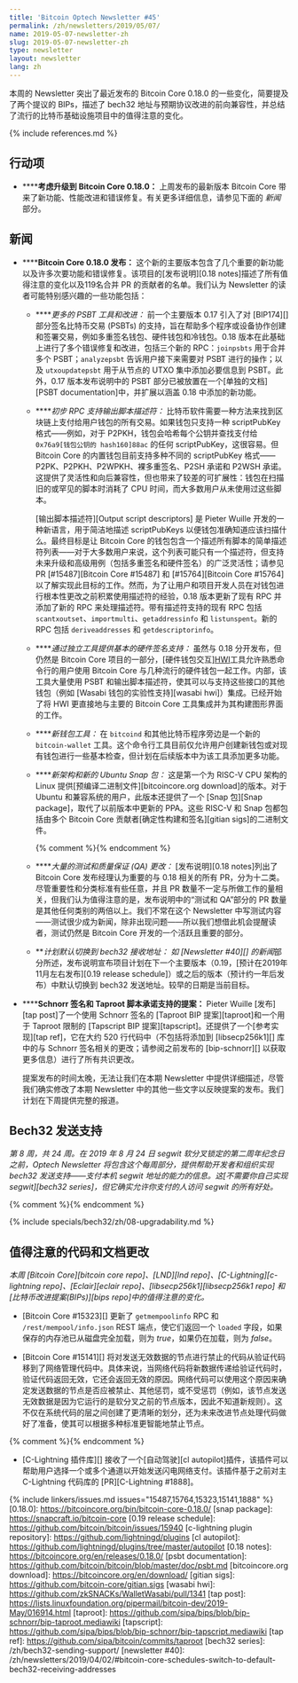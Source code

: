 ```yaml
---
title: 'Bitcoin Optech Newsletter #45'
permalink: /zh/newsletters/2019/05/07/
name: 2019-05-07-newsletter-zh
slug: 2019-05-07-newsletter-zh
type: newsletter
layout: newsletter
lang: zh
---
```

本周的 Newsletter 突出了最近发布的 Bitcoin Core 0.18.0 的一些变化，简要提及了两个提议的 BIPs，描述了 bech32 地址与预期协议改进的前向兼容性，并总结了流行的比特币基础设施项目中的值得注意的变化。

{% include references.md %}

## 行动项

- **<!--consider-upgrading-to-bitcoin-core-0-18-0-->****考虑升级到 Bitcoin Core 0.18.0：** 上周发布的最新版本 Bitcoin Core 带来了新功能、性能改进和错误修复。有关更多详细信息，请参见下面的 *新闻* 部分。

## 新闻

- **<!--bitcoin-core-0-18-0-released-->****Bitcoin Core 0.18.0 发布：** 这个新的主要版本包含了几个重要的新功能以及许多次要功能和错误修复。该项目的[发布说明][0.18 notes]描述了所有值得注意的变化以及119名合并 PR 的贡献者的名单。我们认为 Newsletter 的读者可能特别感兴趣的一些功能包括：

  - **<!--more-psbt-tools-and-refinements-->***更多的 PSBT 工具和改进：* 前一个主要版本 0.17 引入了对 [BIP174][] 部分签名比特币交易 (PSBTs) 的支持，旨在帮助多个程序或设备协作创建和签署交易，例如多重签名钱包、硬件钱包和冷钱包。0.18 版本在此基础上进行了多个错误修复和改进，包括三个新的 RPC：`joinpsbts` 用于合并多个 PSBT；`analyzepsbt` 告诉用户接下来需要对 PSBT 进行的操作；以及 `utxoupdatepsbt` 用于从节点的 UTXO 集中添加必要信息到 PSBT。此外，0.17 版本发布说明中的 PSBT 部分已被放置在一个[单独的文档][PSBT documentation]中，并扩展以涵盖 0.18 中添加的新功能。

  - **<!--initial-rpc-support-for-output-script-descriptors-->***初步 RPC 支持输出脚本描述符：* 比特币软件需要一种方法来找到区块链上支付给用户钱包的所有交易。如果钱包只支持一种 scriptPubKey 格式——例如，对于 P2PKH，钱包会哈希每个公钥并查找支付给 `0x76a9[钱包公钥的 hash160]88ac` 的任何 scriptPubKey，这很容易。但 Bitcoin Core 的内置钱包目前支持多种不同的 scriptPubKey 格式——P2PK、P2PKH、P2WPKH、裸多重签名、P2SH 承诺和 P2WSH 承诺。这提供了灵活性和向后兼容性，但也带来了较差的可扩展性：钱包在扫描旧的或罕见的脚本时消耗了 CPU 时间，而大多数用户从未使用过这些脚本。

    [输出脚本描述符][Output script descriptors] 是 Pieter Wuille 开发的一种新语言，用于简洁地描述 scriptPubKeys 以便钱包准确知道应该扫描什么。最终目标是让 Bitcoin Core 的钱包包含一个描述所有脚本的简单描述符列表——对于大多数用户来说，这个列表可能只有一个描述符，但支持未来升级和高级用例（包括多重签名和硬件签名）的广泛灵活性；请参见 PR [#15487][Bitcoin Core #15487] 和 [#15764][Bitcoin Core #15764] 以了解实现此目标的工作。然而，为了让用户和项目开发人员在对钱包进行根本性更改之前积累使用描述符的经验，0.18 版本更新了现有 RPC 并添加了新的 RPC 来处理描述符。带有描述符支持的现有 RPC 包括 `scantxoutset`、`importmulti`、`getaddressinfo` 和 `listunspent`。新的 RPC 包括 `deriveaddresses` 和 `getdescriptorinfo`。

  - **<!--basic-hardware-signer-support-through-independent-tool-->***通过独立工具提供基本的硬件签名支持：* 虽然与 0.18 分开发布，但仍然是 Bitcoin Core 项目的一部分，[硬件钱包交互][HWI](HWI)工具允许熟悉命令行的用户使用 Bitcoin Core 与几种流行的硬件钱包一起工作。内部，该工具大量使用 PSBT 和输出脚本描述符，使其可以与支持这些接口的其他钱包（例如 [Wasabi 钱包的实验性支持][wasabi hwi]）集成。已经开始了将 HWI 更直接地与主要的 Bitcoin Core 工具集成并为其构建图形界面的工作。

  - **<!--new-wallet-tool-->***新钱包工具：* 在 `bitcoind` 和其他比特币程序旁边是一个新的 `bitcoin-wallet` 工具。这个命令行工具目前仅允许用户创建新钱包或对现有钱包进行一些基本检查，但计划在后续版本中为该工具添加更多功能。

  - **<!--new-architecture-and-new-ubuntu-snap-package-->***新架构和新的 Ubuntu Snap 包：* 这是第一个为 RISC-V CPU 架构的 Linux 提供[预编译二进制文件][bitcoincore.org download]的版本。对于 Ubuntu 和兼容系统的用户，此版本还提供了一个 [Snap 包][Snap package]，取代了以前版本中更新的 PPA。这些 RISC-V 和 Snap 包都包括由多个 Bitcoin Core 贡献者[确定性构建和签名][gitian sigs]的二进制文件。

    {% comment %}<!--
    152 Tests and QA
    74 Docs
    65 wallet
    55 RPCs and other APIs
    51 GUI
    47 Build system
    43 Misc
    17 p2p and network code
    13 Platform support
    9 block and tx handling
    1 mining
    1 consensus
    -->{% endcomment %}

  - **<!--numerous-testing-and-quality-assurance-qa-changes-->***大量的测试和质量保证 (QA) 更改：* [发布说明][0.18 notes]列出了 Bitcoin Core 发布经理认为重要的与 0.18 相关的所有 PR，分为十二类。尽管重要性和分类标准有些任意，并且 PR 数量不一定与所做工作的量相关，但我们认为值得注意的是，发布说明中的“测试和 QA”部分的 PR 数量是其他任何类别的两倍以上。我们不常在这个 Newsletter 中写测试内容——测试很少成为新闻，除非出现问题——所以我们想借此机会提醒读者，测试仍然是 Bitcoin Core 开发的一个活跃且重要的部分。

  - **<!--plan-to-switch-to-bech32-receiving-addresses-by-default-->***计划默认切换到 bech32 接收地址：* 如 [Newsletter #40][] 的*新闻*部分所述，发布说明宣布项目计划在下一个主要版本（0.19，[预计在2019年11月左右发布][0.19 release schedule]）或之后的版本（预计约一年后发布）中默认切换到 bech32 发送地址。较早的日期是当前目标。

- **<!--proposal-for-support-of-schnorr-signatures-and-taproot-script-commitments-->****Schnorr 签名和 Taproot 脚本承诺支持的提案：** Pieter Wuille [发布][tap post]了一个使用 Schnorr 签名的 [Taproot BIP 提案][taproot]和一个用于 Taproot 限制的 [Tapscript BIP 提案][tapscript]。还提供了一个[参考实现][tap ref]，它在大约 520 行代码中（不包括将添加到 [libsecp256k1][] 库中的与 Schnorr 签名相关的更改；请参阅之前发布的 [bip-schnorr][] 以获取更多信息）进行了所有共识更改。

  提案发布的时间太晚，无法让我们在本期 Newsletter 中提供详细描述，尽管我们确实修改了本期 Newsletter 中的其他一些文字以反映提案的发布。我们计划在下周提供完整的报道。

## Bech32 发送支持

*第 8 周，共 24 周。在 2019 年 8 月 24 日 segwit 软分叉锁定的第二周年纪念日之前，Optech Newsletter 将包含这个每周部分，提供帮助开发者和组织实现 bech32 发送支持——支付本机 segwit 地址的能力的信息。这[不需要你自己实现 segwit][bech32 series]，但它确实允许你支付的人访问 segwit 的所有好处。*

{% comment %}<!-- weekly reminder for harding: check Bech32 Adoption
wiki page for changes -->{% endcomment %}

{% include specials/bech32/zh/08-upgradability.md %}

## 值得注意的代码和文档更改

*本周 [Bitcoin Core][bitcoin core repo]、[LND][lnd repo]、[C-Lightning][c-lightning repo]、[Eclair][eclair repo]、[libsecp256k1][libsecp256k1 repo] 和[比特币改进提案(BIPs)][bips repo]中的值得注意的变化。*

- [Bitcoin Core #15323][] 更新了 `getmempoolinfo` RPC 和 `/rest/mempool/info.json` REST 端点，使它们返回一个 `loaded` 字段，如果保存的内存池已从磁盘完全加载，则为 *true*，如果仍在加载，则为 *false*。

- [Bitcoin Core #15141][] 将对发送无效数据的节点进行禁止的代码从验证代码移到了网络管理代码中。具体来说，当网络代码将新数据传递给验证代码时，验证代码返回无效，它还会返回无效的原因。网络代码可以使用这个原因来确定发送数据的节点是否应被禁止、其他惩罚，或不受惩罚（例如，该节点发送无效数据是因为它运行的是软分叉之前的节点版本，因此不知道新规则）。这不仅在系统代码的层之间创建了更清晰的划分，还为未来改进节点处理代码做好了准备，使其可以根据多种标准更智能地禁止节点。

{% comment %}<!-- This was direct pushed (no PR): https://github.com/lightningd/plugins/commit/187c66a9b1412edced3c51cb53ba568f245a5614 -->{% endcomment %}

- [C-Lightning 插件库][] 接收了一个[自动驾驶][cl autopilot]插件，该插件可以帮助用户选择一个或多个通道以开始发送闪电网络支付。该插件基于之前对主 C-Lightning 代码库的 [PR][C-Lightning #1888]。

{% include linkers/issues.md issues="15487,15764,15323,15141,1888" %}
[0.18.0]: https://bitcoincore.org/bin/bitcoin-core-0.18.0/
[snap package]: https://snapcraft.io/bitcoin-core
[0.19 release schedule]: https://github.com/bitcoin/bitcoin/issues/15940
[c-lightning plugin repository]: https://github.com/lightningd/plugins
[cl autopilot]: https://github.com/lightningd/plugins/tree/master/autopilot
[0.18 notes]: https://bitcoincore.org/en/releases/0.18.0/
[psbt documentation]: https://github.com/bitcoin/bitcoin/blob/master/doc/psbt.md
[bitcoincore.org download]: https://bitcoincore.org/en/download/
[gitian sigs]: https://github.com/bitcoin-core/gitian.sigs
[wasabi hwi]: https://github.com/zkSNACKs/WalletWasabi/pull/1341
[tap post]: https://lists.linuxfoundation.org/pipermail/bitcoin-dev/2019-May/016914.html
[taproot]: https://github.com/sipa/bips/blob/bip-schnorr/bip-taproot.mediawiki
[tapscript]: https://github.com/sipa/bips/blob/bip-schnorr/bip-tapscript.mediawiki
[tap ref]: https://github.com/sipa/bitcoin/commits/taproot
[bech32 series]: /zh/bech32-sending-support/
[newsletter #40]: /zh/newsletters/2019/04/02/#bitcoin-core-schedules-switch-to-default-bech32-receiving-addresses
